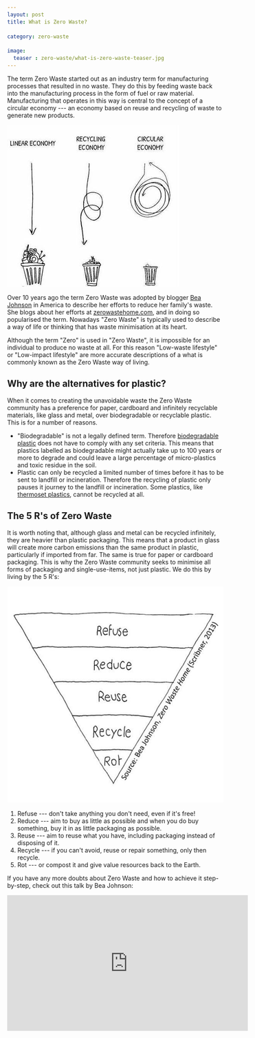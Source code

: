 ```yaml
---
layout: post
title: What is Zero Waste?

category: zero-waste

image:
  teaser : zero-waste/what-is-zero-waste-teaser.jpg
---
```


The term Zero Waste started out as an industry term for manufacturing processes that resulted in no waste. They do this by feeding waste back into the manufacturing process in the form of fuel or raw material. Manufacturing that operates in this way is central to the concept of a circular economy --- an economy based on reuse and recycling of waste to generate new products. 

![Circular Economy](/images/zero-waste/linear-vs-circular-economy.jpg "Circular Economy")

Over 10 years ago the term Zero Waste was adopted by blogger [Bea Johnson](https://zerowastehome.com/) in America to describe her efforts to reduce her family's waste. She blogs about her efforts at [zerowastehome.com](https://zerowastehome.com/), and in doing so popularised the term. Nowadays "Zero Waste" is typically used to describe a way of life or thinking that has waste minimisation at its heart. 

Although the term "Zero" is used in "Zero Waste", it is impossible for an individual to produce no waste at all. For this reason "Low-waste lifestyle" or "Low-impact lifestyle" are more accurate descriptions of a what is commonly known as the Zero Waste way of living.

## Why are the alternatives for plastic?

When it comes to creating the unavoidable waste the Zero Waste community has a preference for paper, cardboard and infinitely recyclable materials, like glass and metal, over biodegradable or recyclable plastic. This is for a number of reasons. 

- "Biodegradable" is not a legally defined term. Therefore [biodegradable plastic](https://en.wikipedia.org/wiki/Biodegradable_plastic) does not have to comply with any set criteria. This means that plastics labelled as biodegradable might actually take up to 100 years or more to degrade and could leave a large percentage of micro-plastics and toxic residue in the soil. 
- Plastic can only be recycled a limited number of times before it has to be sent to landfill or incineration. Therefore the recycling of plastic only pauses it journey to the landfill or incineration.  Some plastics, like [thermoset plastics](https://en.wikipedia.org/wiki/Thermosetting_polymer), cannot be recycled at all.

## The 5 R's of Zero Waste

It is worth noting that, although glass and metal can be recycled infinitely, they are heavier than plastic packaging. This means that a product in glass will create more carbon emissions than the same product in plastic, particularly if imported from far. The same is true for paper or cardboard packaging. This is why the Zero Waste community seeks to minimise all forms of packaging and single-use-items, not just plastic. We do this by living by the 5 R's:

![5 R's of Zero Waste](/images/zero-waste/zero-waste-five-r.jpg "5 R's of Zero Waste")

1. Refuse --- don't take anything you don't need, even if it's free!
2. Reduce --- aim to buy as little as possible and when you do buy something, buy it in as little packaging as possible. 
3. Reuse --- aim to reuse what you have, including packaging instead of disposing of it. 
4. Recycle --- if you can't avoid, reuse or repair something, only then recycle.
5. Rot --- or compost it and give value resources back to the Earth.  

If you have any more doubts about Zero Waste and how to achieve it step-by-step, check out this talk by Bea Johnson:

<iframe width="560" height="315" src="https://www.youtube-nocookie.com/embed/kWnsmzSSgdI" frameborder="0" allow="autoplay; encrypted-media" allowfullscreen></iframe>
